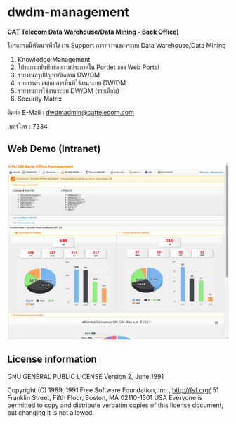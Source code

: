 # dwdm-management
**[CAT Telecom Data Warehouse/Data Mining - Back Office)](http://dw-webreport.cattelecom.com/dwdm-management/)**

โปรแกรมนี้พัฒนาเพื่อใช้งาน Support การทำงานของระบบ Data Warehouse/Data Mining

1.  Knowledge Management
2.  โปรแกรมบันทึกข้อความประกาศใน Portlet ของ Web Portal
3.  รายงานสรุปปัญหา/ติดตาม DW/DM
4.  รายการตรวจสอบการพื้นที่ใช้งานระบบ DW/DM
5.  รายงานการใช้งานระบบ DW/DM (รายเดือน)
6.  Security Matrix

 ติดต่อ 
  E-Mail : dwdmadmin@cattelecom.com 

 เบอร์โทร : 7334
  
## Web Demo (Intranet)
![DW/DM](https://github.com/CATtelecomProjects/dwdm-management/raw/master/images/Site.png?raw=true "DW/DM Browser Preview")


## License information
GNU GENERAL PUBLIC LICENSE
                       Version 2, June 1991

 Copyright (C) 1989, 1991 Free Software Foundation, Inc., <http://fsf.org/>
 51 Franklin Street, Fifth Floor, Boston, MA 02110-1301 USA
 Everyone is permitted to copy and distribute verbatim copies
 of this license document, but changing it is not allowed.